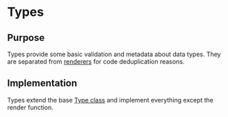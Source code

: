 # Types

## Purpose

Types provide some basic validation and metadata about data types. They are separated from [renderers](Renderers/README.md) for code deduplication reasons.

## Implementation

Types extend the base [Type class](../Type.ts) and implement everything except the render function.
